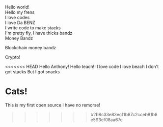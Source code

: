 Hello world!  
Hello my frens  
I love codes  
I love Da BENZ  
I write code to make stacks  
I'm pretty fly, I have thicks bandz  
Money Bandz

Blockchain money bandz

Crypto!

<<<<<<< HEAD
Hello Anthony!
Hello teach!!
I love code
I love beach
I don't got stacks
But I got snacks

Cats!
=======
This is my first open source
I have no remorse!
>>>>>>> b2b8c33e83ec11b87c2cceb81b8e593ef08aa67c
